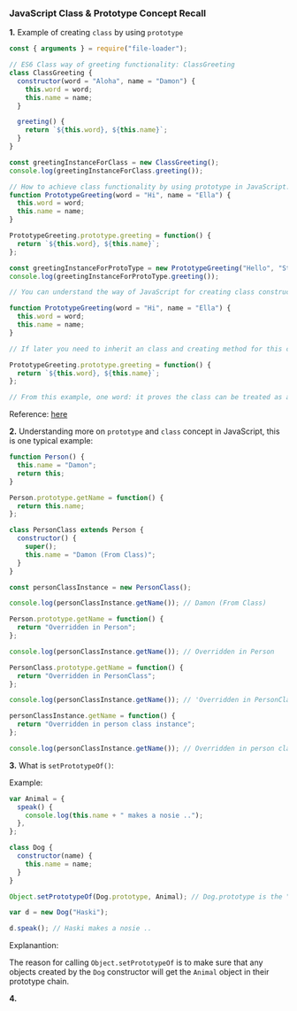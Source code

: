 ### JavaScript Class & Prototype Concept Recall

<b>1.</b> Example of creating `class` by using `prototype`

```js
const { arguments } = require("file-loader");

// ES6 Class way of greeting functionality: ClassGreeting
class ClassGreeting {
  constructor(word = "Aloha", name = "Damon") {
    this.word = word;
    this.name = name;
  }

  greeting() {
    return `${this.word}, ${this.name}`;
  }
}

const greetingInstanceForClass = new ClassGreeting();
console.log(greetingInstanceForClass.greeting());

// How to achieve class functionality by using prototype in JavaScript: PrototypeGreeting
function PrototypeGreeting(word = "Hi", name = "Ella") {
  this.word = word;
  this.name = name;
}

PrototypeGreeting.prototype.greeting = function() {
  return `${this.word}, ${this.name}`;
};

const greetingInstanceForProtoType = new PrototypeGreeting("Hello", "Stranger");
console.log(greetingInstanceForProtoType.greeting());

// You can understand the way of JavaScript for creating class constructor method is like this:

function PrototypeGreeting(word = "Hi", name = "Ella") {
  this.word = word;
  this.name = name;
}

// If later you need to inherit an class and creating method for this class, you can do this:

PrototypeGreeting.prototype.greeting = function() {
  return `${this.word}, ${this.name}`;
};

// From this example, one word: it proves the class can be treated as an object in JavaScript
```

Reference: <a href="https://www.toptal.com/javascript/es6-class-chaos-keeps-js-developer-up#:~:text=Prototypes%20vs.-,Classes,is%20itself%20an%20object%20instance.&text=Functions%20are%20first%2Dclass%20in,be%20properties%20of%20other%20objects." target="_blank">here</a>

<b>2.</b> Understanding more on `prototype` and `class` concept in JavaScript, this is one typical example:

```js
function Person() {
  this.name = "Damon";
  return this;
}

Person.prototype.getName = function() {
  return this.name;
};

class PersonClass extends Person {
  constructor() {
    super();
    this.name = "Damon (From Class)";
  }
}

const personClassInstance = new PersonClass();

console.log(personClassInstance.getName()); // Damon (From Class)

Person.prototype.getName = function() {
  return "Overridden in Person";
};

console.log(personClassInstance.getName()); // Overridden in Person

PersonClass.prototype.getName = function() {
  return "Overridden in PersonClass";
};

console.log(personClassInstance.getName()); // 'Overridden in PersonClass'

personClassInstance.getName = function() {
  return "Overridden in person class instance";
};

console.log(personClassInstance.getName()); // Overridden in person class instance
```

<b>3.</b> What is `setPrototypeOf()`:

Example:

```js
var Animal = {
  speak() {
    console.log(this.name + " makes a nosie ..");
  },
};

class Dog {
  constructor(name) {
    this.name = name;
  }
}

Object.setPrototypeOf(Dog.prototype, Animal); // Dog.prototype is the "target" object, and Animal is the "source" object

var d = new Dog("Haski");

d.speak(); // Haski makes a nosie ..
```

Explanantion:

The reason for calling `Object.setPrototypeOf` is to make sure that any objects created by the `Dog` constructor will get the `Animal` object in their prototype chain.

<b>4.</b>
